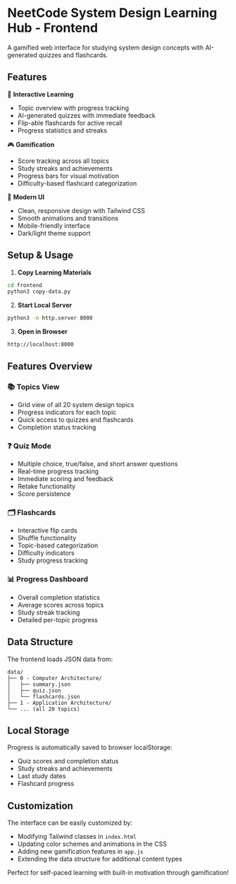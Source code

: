 # NeetCode System Design Learning Hub - Frontend

A gamified web interface for studying system design concepts with AI-generated quizzes and flashcards.

## Features

🎯 **Interactive Learning**
- Topic overview with progress tracking
- AI-generated quizzes with immediate feedback
- Flip-able flashcards for active recall
- Progress statistics and streaks

🎮 **Gamification**
- Score tracking across all topics
- Study streaks and achievements
- Progress bars for visual motivation
- Difficulty-based flashcard categorization

📱 **Modern UI**
- Clean, responsive design with Tailwind CSS
- Smooth animations and transitions
- Mobile-friendly interface
- Dark/light theme support

## Setup & Usage

1. **Copy Learning Materials**
```bash
cd frontend
python3 copy-data.py
```

2. **Start Local Server**
```bash
python3 -m http.server 8000
```

3. **Open in Browser**
```
http://localhost:8000
```

## Features Overview

### 📚 Topics View
- Grid view of all 20 system design topics
- Progress indicators for each topic
- Quick access to quizzes and flashcards
- Completion status tracking

### ❓ Quiz Mode
- Multiple choice, true/false, and short answer questions
- Real-time progress tracking
- Immediate scoring and feedback
- Retake functionality
- Score persistence

### 🗂️ Flashcards
- Interactive flip cards
- Shuffle functionality
- Topic-based categorization
- Difficulty indicators
- Study progress tracking

### 📊 Progress Dashboard
- Overall completion statistics
- Average scores across topics
- Study streak tracking
- Detailed per-topic progress

## Data Structure

The frontend loads JSON data from:
```
data/
├── 0 - Computer Architecture/
│   ├── summary.json
│   ├── quiz.json
│   └── flashcards.json
├── 1 - Application Architecture/
└── ... (all 20 topics)
```

## Local Storage

Progress is automatically saved to browser localStorage:
- Quiz scores and completion status
- Study streaks and achievements
- Last study dates
- Flashcard progress

## Customization

The interface can be easily customized by:
- Modifying Tailwind classes in `index.html`
- Updating color schemes and animations in the CSS
- Adding new gamification features in `app.js`
- Extending the data structure for additional content types

Perfect for self-paced learning with built-in motivation through gamification!